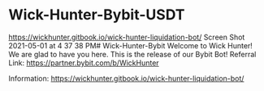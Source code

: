 # Wick-Hunter-Bybit-USDT
https://wickhunter.gitbook.io/wick-hunter-liquidation-bot/
Screen Shot 2021-05-01 at 4 37 38 PM# Wick-Hunter-Bybit Welcome to Wick Hunter! We are glad to have you here. This is the release of our Bybit Bot!
Referral Link: https://partner.bybit.com/b/WickHunter

Information: https://wickhunter.gitbook.io/wick-hunter-liquidation-bot/
